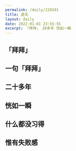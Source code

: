 ```yaml
---
permalink: /daily/220101
title: 虚无  
layout: daily  
date: 2022-01-01 23:55:55  
excerpt: 「拜拜」 20多年 恍如一瞬
---
```



## 「拜拜」

## 一句「拜拜」

## 二十多年

## 恍如一瞬

## 什么都没习得

## 惟有失败感


